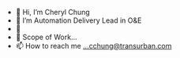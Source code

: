 - 👋 Hi, I’m Cheryl Chung
- 👀 I’m Automation Delivery Lead in O&E
- 🌱 
- 💞️ Scope of Work...
- 📫 How to reach me ...cchung@transurban.com

